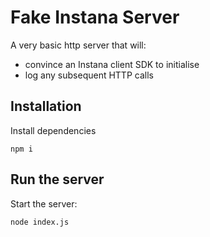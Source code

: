 # Fake Instana Server

A very basic http server that will:
- convince an Instana client SDK to initialise
- log any subsequent HTTP calls

## Installation

Install dependencies
```
npm i
```

## Run the server

Start the server:
```
node index.js
```
